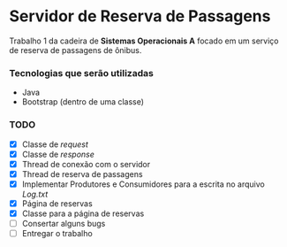 # Servidor de Reserva de Passagens

Trabalho 1 da cadeira de **Sistemas Operacionais A** focado em um serviço de reserva de passagens de ônibus.

### Tecnologias que serão utilizadas

- Java
- Bootstrap (dentro de uma classe)

### TODO

- [x] Classe de _request_
- [x] Classe de _response_
- [x] Thread de conexão com o servidor
- [x] Thread de reserva de passagens
- [x] Implementar Produtores e Consumidores para a escrita no arquivo _Log.txt_
- [x] Página de reservas
- [x] Classe para a página de reservas
- [ ] Consertar alguns bugs
- [ ] Entregar o trabalho